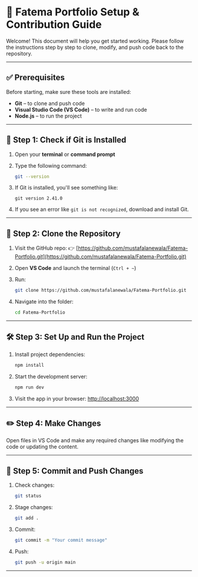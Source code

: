 # 🚀 Fatema Portfolio Setup & Contribution Guide

Welcome! This document will help you get started working. Please follow the instructions step by step to clone, modify, and push code back to the repository.

---

## ✅ Prerequisites

Before starting, make sure these tools are installed:

- **Git** – to clone and push code
- **Visual Studio Code (VS Code)** – to write and run code
- **Node.js** – to run the project

---

## 🧪 Step 1: Check if Git is Installed

1. Open your **terminal** or **command prompt**

2. Type the following command:

   ```bash
   git --version
   ```

3. If Git is installed, you'll see something like:

   ```
   git version 2.41.0
   ```

4. If you see an error like `git is not recognized`, download and install Git.

---

## 🔗 Step 2: Clone the Repository

1. Visit the GitHub repo:
   👉 [https://github.com/mustafalanewala/Fatema-Portfolio.git](https://github.com/mustafalanewala/Fatema-Portfolio.git)

2. Open **VS Code** and launch the terminal (`Ctrl + ~`)

3. Run:

   ```bash
   git clone https://github.com/mustafalanewala/Fatema-Portfolio.git
   ```

4. Navigate into the folder:

   ```bash
   cd Fatema-Portfolio
   ```

---

## 🛠️ Step 3: Set Up and Run the Project

1. Install project dependencies:

   ```bash
   npm install
   ```

2. Start the development server:

   ```bash
   npm run dev
   ```

3. Visit the app in your browser:
   [http://localhost:3000](http://localhost:3000)

---

## ✏️ Step 4: Make Changes

Open files in VS Code and make any required changes like modifying the code or updating the content.

---

## 💾 Step 5: Commit and Push Changes

1. Check changes:

   ```bash
   git status
   ```

2. Stage changes:

   ```bash
   git add .
   ```

3. Commit:

   ```bash
   git commit -m "Your commit message"
   ```

4. Push:

   ```bash
   git push -u origin main
   ```

---
